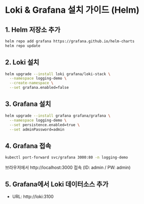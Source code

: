 # Loki & Grafana 설치 가이드 (Helm)

## 1. Helm 저장소 추가

```bash
helm repo add grafana https://grafana.github.io/helm-charts
helm repo update
```

## 2. Loki 설치

```bash
helm upgrade --install loki grafana/loki-stack \
  --namespace logging-demo \
  --create-namespace \
  --set grafana.enabled=false
```

## 3. Grafana 설치

```bash
helm upgrade --install grafana grafana/grafana \
  --namespace logging-demo \
  --set persistence.enabled=true \
  --set adminPassword=admin
```

## 4. Grafana 접속

```bash
kubectl port-forward svc/grafana 3000:80 -n logging-demo
```

브라우저에서 http://localhost:3000 접속 (ID: admin / PW: admin)

## 5. Grafana에서 Loki 데이터소스 추가
- URL: http://loki:3100 